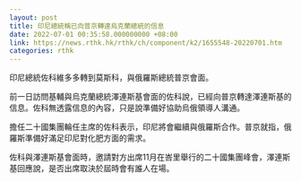 ```yaml
---
layout: post
title: 印尼總統稱已向普京轉達烏克蘭總統的信息
date: 2022-07-01 00:35:58.000000000 +08:00
link: https://news.rthk.hk/rthk/ch/component/k2/1655548-20220701.htm
categories: rthk
---
```


印尼總統佐科維多多轉到莫斯科，與俄羅斯總統普京會面。

前一日訪問基輔與烏克蘭總統澤連斯基會面的佐科說，已經向普京轉達澤連斯基的信息。佐科無透露信息的內容，只是說準備好協助烏俄領導人溝通。

擔任二十國集團輪任主席的佐科表示，印尼將會繼續與俄羅斯合作。普京就指，俄羅斯準備好滿足印尼對化肥方面的需求。

佐科與澤連斯基會面時，邀請對方出席11月在峇里舉行的二十國集團峰會，澤連斯基回應說，是否出席取決於屆時會有誰人在場。
